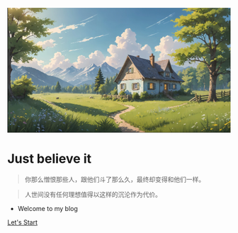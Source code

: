 <!-- _coverpage.md -->

![logo](395eb39c96d9e4a4ad9e4b607fa7d77.png)

# Just believe it
>你那么憎恨那些人，跟他们斗了那么久，最终却变得和他们一样。

>人世间没有任何理想值得以这样的沉沦作为代价。
-  Welcome to my blog








[Let's Start](README)
<!-- [GitHub](https://github.com/docsifyjs/docsify/) -->